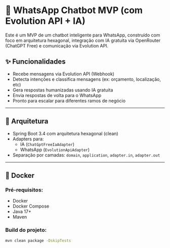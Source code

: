 # 🤖 WhatsApp Chatbot MVP (com Evolution API + IA)

Este é um MVP de um chatbot inteligente para WhatsApp, construído com foco em arquitetura hexagonal, integração com IA gratuita via OpenRouter (ChatGPT Free) e comunicação via Evolution API.

## ✨ Funcionalidades

- Recebe mensagens via Evolution API (Webhook)
- Detecta intenções e classifica mensagens (ex: orçamento, localização, etc)
- Gera respostas humanizadas usando IA gratuita
- Envia respostas de volta para o WhatsApp
- Pronto para escalar para diferentes ramos de negócio

---

## 🧠 Arquitetura

- Spring Boot 3.4 com arquitetura hexagonal (clean)
- Adapters para:
  - IA (`ChatGptFreeIaAdapter`)
  - WhatsApp (`EvolutionApiAdapter`)
- Separação por camadas: `domain`, `application`, `adapter.in`, `adapter.out`

---

## 🐳 Docker

### Pré-requisitos:
- Docker
- Docker Compose
- Java 17+
- Maven

### Build do projeto:
```bash
mvn clean package -DskipTests
